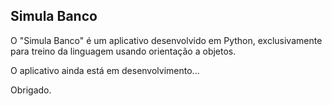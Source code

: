 ## Simula Banco

O "Simula Banco" é um aplicativo desenvolvido em Python, exclusivamente para treino da linguagem usando
orientação a objetos.

O aplicativo ainda está em desenvolvimento...

Obrigado.